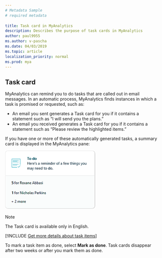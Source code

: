 ```yaml
---
# Metadata Sample
# required metadata

title: Task card in MyAnalytics
description: Describes the purpose of task cards in MyAnalytics  
author: paul9955
ms.author: v-pascha
ms.date: 04/03/2019
ms.topic: article
localization_priority: normal 
ms.prod: mya
---
```


## Task card

MyAnalytics can remind you to do tasks that are called out in email messages. In an automatic process, MyAnalytics finds instances in which a task is promised or requested, such as:  

* An email you sent generates a Task card for you if it contains a statement such as “I will send you the plans.”
* An email you received generates a Task card for you if it contains a statement such as “Please review the highlighted items.”  

If you have one or more of these automatically generated tasks, a summary card is displayed in the MyAnalytics pane:  

![Task card](../../../Images/mya/use/To-do-page-1.PNG)

> [!Note]
> The Task card is available only in English.


[!INCLUDE [Get more details about task items](../../Includes/to-get-more-details.md)]

To mark a task item as done, select **Mark as done**. Task cards disappear after two weeks or after you mark them as done.  
